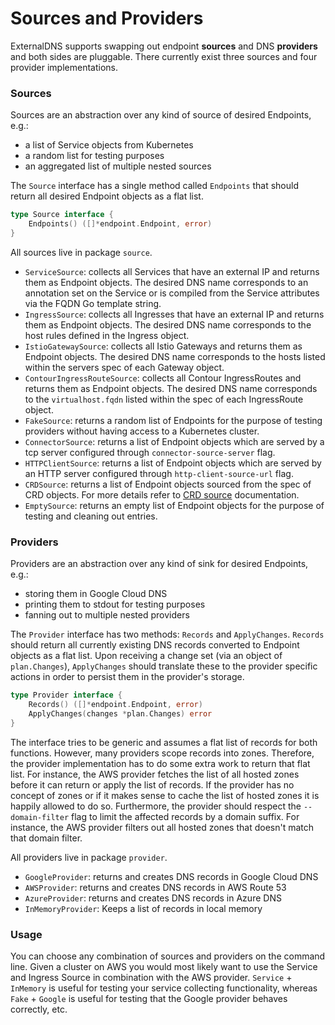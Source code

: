 # Sources and Providers

ExternalDNS supports swapping out endpoint **sources** and DNS **providers** and both sides are pluggable. There currently exist three sources and four provider implementations.

### Sources

Sources are an abstraction over any kind of source of desired Endpoints, e.g.:
* a list of Service objects from Kubernetes
* a random list for testing purposes
* an aggregated list of multiple nested sources

The `Source` interface has a single method called `Endpoints` that should return all desired Endpoint objects as a flat list.

```go
type Source interface {
	Endpoints() ([]*endpoint.Endpoint, error)
}
```

All sources live in package `source`.

* `ServiceSource`: collects all Services that have an external IP and returns them as Endpoint objects. The desired DNS name corresponds to an annotation set on the Service or is compiled from the Service attributes via the FQDN Go template string.
* `IngressSource`: collects all Ingresses that have an external IP and returns them as Endpoint objects. The desired DNS name corresponds to the host rules defined in the Ingress object.
* `IstioGatewaySource`: collects all Istio Gateways and returns them as Endpoint objects. The desired DNS name corresponds to the hosts listed within the servers spec of each Gateway object.
* `ContourIngressRouteSource`: collects all Contour IngressRoutes and returns them as Endpoint objects. The desired DNS name corresponds to the `virtualhost.fqdn` listed within the spec of each IngressRoute object.
* `FakeSource`: returns a random list of Endpoints for the purpose of testing providers without having access to a Kubernetes cluster.
* `ConnectorSource`: returns a list of Endpoint objects which are served by a tcp server configured through `connector-source-server` flag.
* `HTTPClientSource`: returns a list of Endpoint objects which are served by an HTTP server configured through `http-client-source-url` flag.
* `CRDSource`: returns a list of Endpoint objects sourced from the spec of CRD objects. For more details refer to [CRD source](crd-source.md) documentation.
* `EmptySource`: returns an empty list of Endpoint objects for the purpose of testing and cleaning out entries.

### Providers

Providers are an abstraction over any kind of sink for desired Endpoints, e.g.:
* storing them in Google Cloud DNS
* printing them to stdout for testing purposes
* fanning out to multiple nested providers

The `Provider` interface has two methods: `Records` and `ApplyChanges`. `Records` should return all currently existing DNS records converted to Endpoint objects as a flat list. Upon receiving a change set (via an object of `plan.Changes`), `ApplyChanges` should translate these to the provider specific actions in order to persist them in the provider's storage.

```go
type Provider interface {
	Records() ([]*endpoint.Endpoint, error)
	ApplyChanges(changes *plan.Changes) error
}
```

The interface tries to be generic and assumes a flat list of records for both functions. However, many providers scope records into zones. Therefore, the provider implementation has to do some extra work to return that flat list. For instance, the AWS provider fetches the list of all hosted zones before it can return or apply the list of records. If the provider has no concept of zones or if it makes sense to cache the list of hosted zones it is happily allowed to do so. Furthermore, the provider should respect the `--domain-filter` flag to limit the affected records by a domain suffix. For instance, the AWS provider filters out all hosted zones that doesn't match that domain filter.

All providers live in package `provider`.

* `GoogleProvider`: returns and creates DNS records in Google Cloud DNS
* `AWSProvider`: returns and creates DNS records in AWS Route 53
* `AzureProvider`: returns and creates DNS records in Azure DNS
* `InMemoryProvider`: Keeps a list of records in local memory

### Usage

You can choose any combination of sources and providers on the command line. Given a cluster on AWS you would most likely want to use the Service and Ingress Source in combination with the AWS provider. `Service` + `InMemory` is useful for testing your service collecting functionality, whereas `Fake` + `Google` is useful for testing that the Google provider behaves correctly, etc.
